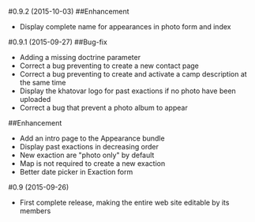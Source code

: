 #0.9.2 (2015-10-03)
##Enhancement
- Display complete name for appearances in photo form and index

#0.9.1 (2015-09-27)
##Bug-fix
- Adding a missing doctrine parameter
- Correct a bug preventing to create a new contact page
- Correct a bug preventing to create and activate a camp description at the same time
- Display the khatovar logo for past exactions if no photo have been uploaded
- Correct a bug that prevent a photo album to appear

##Enhancement
- Add an intro page to the Appearance bundle
- Display past exactions in decreasing order
- New exaction are "photo only" by default
- Map is not required to create a new exaction
- Better date picker in Exaction form

#0.9 (2015-09-26)
- First complete release, making the entire web site editable by its members
